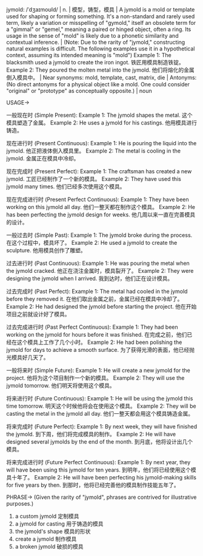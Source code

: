 jymold: /ˈdʒaɪmoʊld/ | n. | 模型，铸型，模具 | A jymold is a mold or template used for shaping or forming something. It's a  non-standard and rarely used term, likely a variation or misspelling of "gymold," itself an obsolete term for a "gimmal" or "gemel," meaning a paired or hinged object, often a ring.  Its usage in the sense of "mold" is likely due to a phonetic similarity and contextual inference. |  (Note: Due to the rarity of "jymold," constructing natural examples is difficult.  The following examples use it in a hypothetical context, assuming its intended meaning is "mold")  Example 1: The blacksmith used a jymold to create the iron ingot. 铁匠用模具制造铁锭。 Example 2:  They poured the molten metal into the jymold. 他们将熔化的金属倒入模具中。 | Near synonyms: mold, template, cast, matrix, die | Antonyms:  (No direct antonyms for a physical object like a mold.  One could consider "original" or "prototype" as conceptually opposite.) | noun


USAGE->

一般现在时 (Simple Present):
Example 1: The jymold shapes the metal.  这个模具塑造了金属。
Example 2:  He uses a jymold for his castings. 他用模具进行铸造。

现在进行时 (Present Continuous):
Example 1: He is pouring the liquid into the jymold. 他正把液体倒入模具里。
Example 2: The metal is cooling in the jymold. 金属正在模具中冷却。

现在完成时 (Present Perfect):
Example 1:  The craftsman has created a new jymold. 工匠已经制作了一个新的模具。
Example 2: They have used this jymold many times. 他们已经多次使用这个模具。

现在完成进行时 (Present Perfect Continuous):
Example 1: They have been working on this jymold all day. 他们一整天都在制作这个模具。
Example 2:  He has been perfecting the jymold design for weeks. 他几周以来一直在完善模具的设计。

一般过去时 (Simple Past):
Example 1: The jymold broke during the process.  在这个过程中，模具坏了。
Example 2:  He used a jymold to create the sculpture. 他用模具创作了雕塑。

过去进行时 (Past Continuous):
Example 1: He was pouring the metal when the jymold cracked. 他正在浇注金属时，模具裂开了。
Example 2: They were designing the jymold when I arrived.  我到达时，他们正在设计模具。

过去完成时 (Past Perfect):
Example 1:  The metal had cooled in the jymold before they removed it.  在他们取出金属之前，金属已经在模具中冷却了。
Example 2: He had designed the jymold before starting the project. 他在开始项目之前就设计好了模具。


过去完成进行时 (Past Perfect Continuous):
Example 1: They had been working on the jymold for hours before it was finished.  在完成之前，他们已经在这个模具上工作了几个小时。
Example 2: He had been polishing the jymold for days to achieve a smooth surface. 为了获得光滑的表面，他已经抛光模具好几天了。

一般将来时 (Simple Future):
Example 1: He will create a new jymold for the project. 他将为这个项目制作一个新的模具。
Example 2:  They will use the jymold tomorrow. 他们明天将使用这个模具。

将来进行时 (Future Continuous):
Example 1: He will be using the jymold this time tomorrow. 明天这个时候他将会在使用这个模具。
Example 2:  They will be casting the metal in the jymold all day. 他们一整天都会用这个模具铸造金属。


将来完成时 (Future Perfect):
Example 1: By next week, they will have finished the jymold. 到下周，他们将完成模具的制作。
Example 2:  He will have designed several jymolds by the end of the month. 到月底，他将设计出几个模具。


将来完成进行时 (Future Perfect Continuous):
Example 1: By next year, they will have been using this jymold for ten years.  到明年，他们将已经使用这个模具十年了。
Example 2:  He will have been perfecting his jymold-making skills for five years by then. 到那时，他将已经完善他的模具制作技能五年了。


PHRASE->
(Given the rarity of "jymold",  phrases are contrived for illustrative purposes.)

1.  a custom jymold  定制模具
2. a jymold for casting  用于铸造的模具
3. the jymold's shape  模具的形状
4. create a jymold  制作模具
5. a broken jymold  破损的模具
